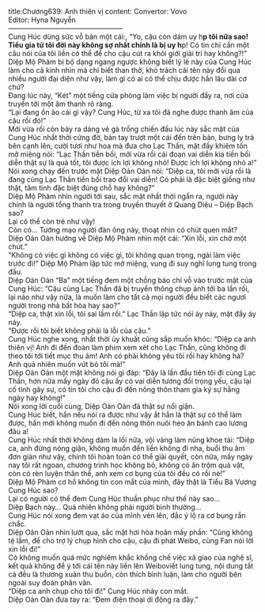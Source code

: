 title:Chương639: Anh thiên vị
content:
Convertor: Vovo<br>Editor: Hyna Nguyễn<br>————————————————–<br>Cung Húc dùng sức vỗ bàn một cái:, “Yo, cậu còn dám uy h**p tôi nữa sao! Tiểu gia tử tôi đời này không sợ nhất chính là bị uy h**p! Có tin chỉ cần một câu nói của tôi liền có thể để cho cậu cút ra khỏi giới giải trí hay không?!”<br>Diệp Mộ Phàm bị bộ dạng ngang ngược không biết lý lẽ này của Cung Húc làm cho cả kinh nhìn mà chỉ biết than thở, khó trách cái tên này đổi qua nhiều người đại diện như vậy, làm gì có ai có thể chịu được hắn lâu dài cơ chứ?<br>Đang lúc này, “Két” một tiếng cửa phòng làm việc bị người đẩy ra, nơi cửa truyền tới một âm thanh rõ ràng.<br>“Lại đang ồn ào cái gì vậy? Cung Húc, từ xa tôi đã nghe được thanh âm của cậu rồi đó!”<br>Mới vừa rồi còn bày ra dáng vẻ gà trống chiến đấu lúc này sắc mặt của Cung Húc nhất thời cứng đờ, bàn tay trượt một cái đến trên bàn, bưng ly trà bên cạnh lên, cười tươi như hoa mà đưa cho Lạc Thần, mặt đầy khiêm tốn mở miệng nói: “Lạc Thần tiền bối, mới vừa rồi cái đoạn vai diễn kia tiền bối diễn thật sự là quá tốt, tôi được ích lợi không nhỏ! Được ích lợi không nhỏ a!”<br>Nói xong chạy đến trước mặt Diệp Oản Oản nói: “Diệp ca, tôi mới vừa rồi là đang cùng Lạc Thần tiền bối trao đổi vai diễn! Có phải là đặc biệt giống như thật, tâm tình đặc biệt đúng chỗ hay không?”<br>Diệp Mộ Phàm nhìn người tới sau, sắc mặt nhất thời ngẩn ra, người này chính là người tổng thanh tra trong truyền thuyết ở Quang Diệu – Diệp Bạch sao?<br>Lại có thể còn trẻ như vậy!<br>Còn có… Tướng mạo người đàn ông này, thoạt nhìn có chút quen mắt?<br>Diệp Oản Oản hướng về Diệp Mộ Phàm nhìn một cái: “Xin lỗi, xin chờ một chút.”<br>“Không có việc gì không có việc gì, tôi không quan trọng, ngài làm việc trước đi!” Diệp Mộ Phàm lập tức mở miệng, vung đi suy nghĩ lung tung trong đầu.<br>Diệp Oản Oản “Ba” một tiếng đem một chồng báo chí vỗ vào trước mặt của Cung Húc: “Cậu cùng Lạc Thần đã bị truyền thông chụp ảnh tới ba lần rồi, lại náo như vậy nữa, là muốn làm cho tất cả mọi người đều biết các ngươi người trong nhà bất hòa hay sao?”<br>“Diệp ca, thật xin lỗi, tôi sai lầm rồi.” Lạc Thần lập tức nói áy náy, mặt đầy áy náy.<br>“Được rồi tôi biết không phải là lỗi của cậu.”<br>Cung Húc nghe xong, nhất thời ủy khuất cũng sắp muốn khóc: “Diệp ca anh thiên vị! Anh đi đến đoàn làm phim xem xét cho Lạc Thần, cũng không đi theo tôi tới tiết mục thu âm! Anh có phải không yêu tôi rồi hay không hả? Anh quả nhiên muốn vứt bỏ tôi mà!”<br>Diệp Oản Oản một mặt không nói gì đáp: “Đây là lần đầu tiên tôi đi cùng Lạc Thần, hơn nữa mấy ngày đó cậu ấy có vai diễn tương đối trọng yếu, cậu lại cố tình gây sự, có tin tôi cho cậu đi đến nông thôn tham gia ký sự hằng ngày hay không!”<br>Nói xong lời cuối cùng, Diệp Oản Oản đã thật sự nổi giận.<br>Cung Húc biết, hắn nếu nói ra được như vậy ắt hẳn là thật sự có thể làm được, hắn mới không muốn đi đến nông thôn nuôi heo ăn bánh cao lương đâu a!<br>Cung Húc nhất thời không dám la lối nữa, vội vàng làm nũng khoe tài: “Diệp ca, anh đừng nóng giận, không muốn đến liền không đi nha, buổi thu âm đơn giản như vậy, chính tôi hoàn toàn có thể giải quyết, còn nữa, mấy ngày nay tôi rất ngoan, chương trình học không bỏ, không có ăn trộm quà vặt, còn có rèn luyện thân thể, anh xem cơ bụng của tôi đều có rồi nè!”<br>Diệp Mộ Phàm cơ hồ không tin con mắt của mình, đây thật là Tiểu Bá Vương Cung Húc sao?<br>Lại có người có thể đem Cung Húc thuần phục như thế này sao…<br>Diệp Bạch này… Quả nhiên không phải người bình thường…<br>Cung Húc nói xong đem vạt áo của mình vén lên, đắc ý lộ ra cơ bụng rắn chắc.<br>Diệp Oản Oản nhìn lướt qua, sắc mặt hơi hòa hoãn mấy phần: “Cũng không tệ lắm, để cho trợ lý chụp hình cho cậu, cậu đi phát Weibo, cùng Fan nói lời xin lỗi đi!”<br>Cô không muốn quá mức nghiêm khắc khống chế việc xã giao của nghệ sĩ, kết quả không để ý tới cái tên này liền lên Weiboviết lung tung, nội dung tất cả đều là thương xuân thu buồn, còn thích bình luận, làm cho người bên ngoài suy đoán phân vân.<br>“Diệp ca anh chụp cho tôi đi!” Cung Húc nháy con mắt.<br>Diệp Oản Oản đưa tay ra: “Đem điện thoại di động ra đây.”